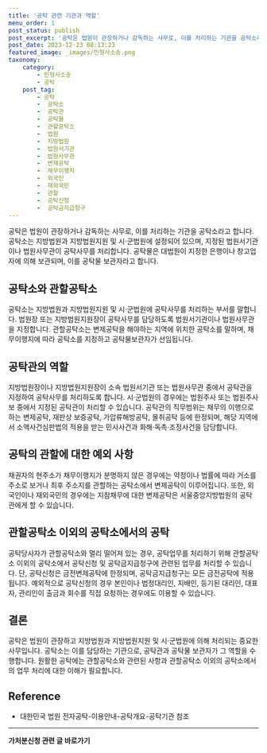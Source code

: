 ```yaml
---
title: '공탁 관련 기관과 역할'
menu_order: 1
post_status: publish
post_excerpt: '공탁은 법원이 관장하거나 감독하는 사무로, 이를 처리하는 기관을 공탁소라고 합니다. 공탁소는 지방법원과 지방법원지원 및 시 군법원에 설정되어 있으며, 지정된 법원서기관이나 법원사무관이 공탁사무를 처리합니다. 공탁물은 대법원이 지정한 은행이나 창고업자에 의해 보관되며, 이를 공탁물 보관자라고 합니다.'
post_date: 2023-12-23 08:13:23
featured_image: _images/민형사소송.png
taxonomy:
    category:
        - 민형사소송
        - 공탁
    post_tag:
        - 공탁
        -  공탁소
        -  공탁관
        -  공탁물
        -  관할공탁소
        -  법원
        -  지방법원
        -  법원서기관
        -  법원사무관
        -  변제공탁
        -  채무이행지
        -  외국인
        -  재외국민
        -  관할
        -  공탁신청
        -  공탁금지급청구
---
```



공탁은 법원이 관장하거나 감독하는 사무로, 이를 처리하는 기관을 공탁소라고 합니다. 공탁소는 지방법원과 지방법원지원 및 시·군법원에 설정되어 있으며, 지정된 법원서기관이나 법원사무관이 공탁사무를 처리합니다. 공탁물은 대법원이 지정한 은행이나 창고업자에 의해 보관되며, 이를 공탁물 보관자라고 합니다.

## 공탁소와 관할공탁소

공탁소는 지방법원과 지방법원지원 및 시·군법원에 공탁사무를 처리하는 부서를 말합니다. 법원장 또는 지방법원지원장이 공탁사무를 담당하도록 법원서기관이나 법원사무관을 지정합니다. 관할공탁소는 변제공탁을 해야하는 지역에 위치한 공탁소를 말하며, 채무이행지에 따라 공탁소를 지정하고 공탁물보관자가 선임됩니다.

## 공탁관의 역할

지방법원장이나 지방법원지원장이 소속 법원서기관 또는 법원사무관 중에서 공탁관을 지정하여 공탁사무를 처리하도록 합니다. 시·군법원의 경우에는 법원주사 또는 법원주사보 중에서 지정된 공탁관이 처리할 수 있습니다. 공탁관의 직무범위는 채무의 이행으로 하는 변제공탁, 재판상 보증공탁, 가압류해방공탁, 몰취공탁 등에 한정되며, 해당 지역에서 소액사건심판법의 적용을 받는 민사사건과 화해·독촉·조정사건을 담당합니다.

## 공탁의 관할에 대한 예외 사항

채권자의 현주소가 채무이행지가 분명하지 않은 경우에는 약정이나 법률에 따라 거소를 주소로 보거나 최후 주소지를 관할하는 공탁소에서 변제공탁이 이루어집니다. 또한, 외국인이나 재외국민의 경우에는 지참채무에 대한 변제공탁은 서울중앙지방법원의 공탁관에게 할 수 있습니다.

## 관할공탁소 이외의 공탁소에서의 공탁

공탁당사자가 관할공탁소와 멀리 떨어져 있는 경우, 공탁업무를 처리하기 위해 관할공탁소 이외의 공탁소에서 공탁신청 및 공탁금지급청구에 관련된 업무를 처리할 수 있습니다. 단, 공탁신청은 금전변제공탁에 한정되며, 공탁금지급청구는 모든 금전공탁에 적용됩니다. 예외적으로 공탁신청의 경우 본인이나 법정대리인, 지배인, 등기된 대리인, 대표자, 관리인이 출금과 회수를 직접 요청하는 경우에도 이용할 수 있습니다.

## 결론

공탁은 법원이 관장하고 지방법원과 지방법원지원 및 시·군법원에 의해 처리되는 중요한 사무입니다. 공탁소는 이를 담당하는 기관으로, 공탁관과 공탁물 보관자가 그 역할을 수행합니다. 원활한 공탁에는 관할공탁소와 관련된 사항과 관할공탁소 이외의 공탁소에서의 업무 처리에 대한 이해가 필요합니다.

## Reference
- 대한민국 법원 전자공탁-이용안내-공탁개요-공탁기관 참조
<!-- wp:separator -->
<hr class="wp-block-separator has-alpha-channel-opacity"/>
<!-- /wp:separator -->

<!-- wp:group {"backgroundColor":"base","layout":{"type":"constrained"}} -->
<div class="wp-block-group has-base-background-color has-background"><!-- wp:paragraph {"align":"center","fontSize":"medium"} -->
<p class="has-text-align-center has-large-font-size"><strong>가처분신청 관련 글 바로가기</strong></p>
<!-- /wp:paragraph -->


<!-- wp:latest-posts
{"categories":[{"id":14597,"count":19,"description":"","link":"https://uknowlaw.com/category/%ea%b0%80%ec%b2%98%eb%b6%84%ec%8b%a0%ec%b2%ad/","name":"가처분신청","slug":"가처분신청","taxonomy":"category","parent":0,"meta":[],"_links":{"self":[{"href":"https://uknowlaw.com/wp-json/wp/v2/categories/14597"}],"collection":[{"href":"https://uknowlaw.com/wp-json/wp/v2/categories"}],"about":[{"href":"https://uknowlaw.com/wp-json/wp/v2/taxonomies/category"}],"wp:post_type":[{"href":"https://uknowlaw.com/wp-json/wp/v2/posts?categories=14597"}],"curies":[{"name":"wp","href":"https://api.w.org/{rel}","templated":true}]}}],"postsToShow":100,"excerptLength":28,"postLayout":"grid","columns":2,"featuredImageAlign":"left","featuredImageSizeSlug":"large","fontSize":"small"} /--></div>
<!-- /wp:group -->